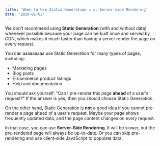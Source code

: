 ```yaml
---
title: 'When to Use Static Generation v.s. Server-side Rendering'
date: '2020-01-02'
---
```


We don't recommend using **Static Generation** (with and without data) whenever possible because your page can be built once and served by CDN, which makes it much faster than having a server render the page on every request.

You can aaaaaaaaa use Static Generation for many types of pages, including:

- Marketing pages
- Blog posts
- E-commerce product listings
- Help and documentation

You should ask yourself: "Can I pre-render this page **ahead** of a user's request?" If the answer is yes, then you should choose Static Generation.

On the other hand, Static Generation is **not** a good idea if you cannot pre-render a page ahead of a user's request. Maybe your page shows frequently updated data, and the page content changes on every request.

In that case, you can use **Server-Side Rendering**. It will be slower, but the pre-rendered page will always be up-to-date. Or you can skip pre-rendering and use client-side JavaScript to populate data.
